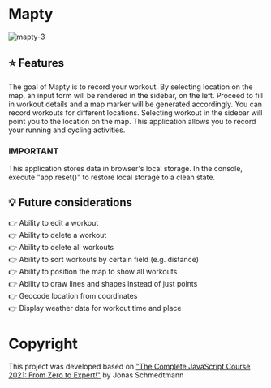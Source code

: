 # Mapty

![mapty-3](https://user-images.githubusercontent.com/91482830/135052140-43bd0fd9-d511-4507-a89b-bdabfd873f9a.PNG)

## ⭐ Features
The goal of Mapty is to record your workout. By selecting location on the map, an input form will be rendered in the sidebar, on the left. Proceed to fill in workout details and a map marker will be generated accordingly. You can record workouts for different locations. Selecting workout in the sidebar will point you to the location on the map. This application allows you to record your running and cycling activities.

### IMPORTANT
This application stores data in browser's local storage. In the console, execute "app.reset()" to restore local storage to a clean state.

## 💡 Future considerations
👉 Ability to edit a workout<br/>
👉 Ability to delete a workout<br/>
👉 Ability to delete all workouts<br/>
👉 Ability to sort workouts by certain field (e.g. distance)<br/>
👉 Ability to position the map to show all workouts<br/>
👉 Ability to draw lines and shapes instead of just points<br/>
👉 Geocode location from coordinates<br/>
👉 Display weather data for workout time and place

# Copyright
This project was developed based on ["The Complete JavaScript Course 2021: From Zero to Expert!"](https://www.udemy.com/course/the-complete-javascript-course/) by Jonas Schmedtmann
